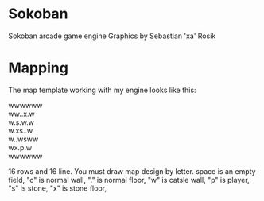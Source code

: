 # Sokoban
Sokoban arcade game engine
Graphics by Sebastian 'xa' Rosik

# Mapping
The map template working with my engine looks like this:
                
                
                
   wwwwww       
  ww..x.w       
  w.s.w.w       
  w.xs..w       
  w..wsww       
  wx.p.w        
  wwwwww        
                
                
                
                
                
                
                
16 rows and 16 line.
You must draw map design by letter.
space is an empty field,
"c" is normal wall,
"." is normal floor,
"w" is catsle wall,
"p" is player,
"s" is stone,
"x" is stone floor,
